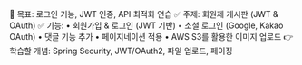 📌 목표: 로그인 기능, JWT 인증, API 최적화 연습
✅ 주제: 회원제 게시판 (JWT & OAuth)
✅ 기능:
•	회원가입 & 로그인 (JWT 기반)
•	소셜 로그인 (Google, Kakao OAuth)
•	댓글 기능 추가
•	페이지네이션 적용
•	AWS S3를 활용한 이미지 업로드
👉 학습할 개념: Spring Security, JWT/OAuth2, 파일 업로드, 페이징
